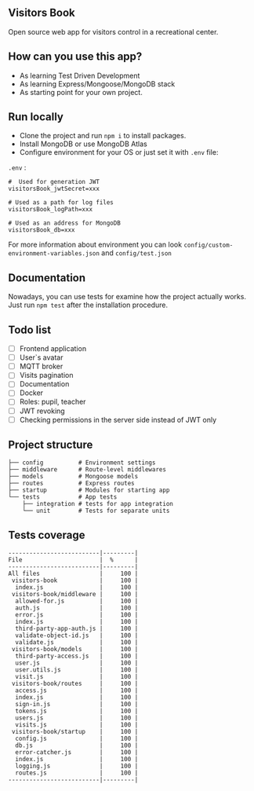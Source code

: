 ## Visitors Book

Open source web app for visitors control in a recreational center.

## How can you use this app?
- As learning  Test Driven Development
- As learning Express/Mongoose/MongoDB stack
- As starting point for your own project.

## Run locally
- Clone the project and run `npm i` to install packages.
- Install MongoDB or use MongoDB Atlas
- Configure environment for your OS or just set it with `.env` file:

`.env` :
```
#  Used for generation JWT
visitorsBook_jwtSecret=xxx

# Used as a path for log files
visitorsBook_logPath=xxx

# Used as an address for MongoDB
visitorsBook_db=xxx
```

For more information about environment you can look `config/custom-environment-variables.json` and `config/test.json`

## Documentation

Nowadays, you can use tests for examine how the project actually works. Just run `npm test` after the installation procedure.

## Todo list

- [ ] Frontend application
- [ ] User`s avatar
- [ ] MQTT broker
- [ ] Visits pagination
- [ ] Documentation
- [ ] Docker
- [ ] Roles: pupil, teacher
- [ ] JWT revoking
- [ ] Checking permissions in the server side instead of JWT only

## Project structure

```
├── config          # Environment settings
├── middleware      # Route-level middlewares
├── models          # Mongoose models
├── routes          # Express routes
├── startup         # Modules for starting app
└── tests           # App tests
    ├── integration # tests for app integration
    └── unit        # Tests for separate units
```

## Tests coverage

```
--------------------------|---------|
File                      |  %      |
--------------------------|---------|
All files                 |     100 | 
 visitors-book            |     100 | 
  index.js                |     100 | 
 visitors-book/middleware |     100 | 
  allowed-for.js          |     100 | 
  auth.js                 |     100 | 
  error.js                |     100 | 
  index.js                |     100 | 
  third-party-app-auth.js |     100 | 
  validate-object-id.js   |     100 | 
  validate.js             |     100 | 
 visitors-book/models     |     100 | 
  third-party-access.js   |     100 | 
  user.js                 |     100 | 
  user.utils.js           |     100 | 
  visit.js                |     100 | 
 visitors-book/routes     |     100 | 
  access.js               |     100 | 
  index.js                |     100 | 
  sign-in.js              |     100 | 
  tokens.js               |     100 | 
  users.js                |     100 | 
  visits.js               |     100 | 
 visitors-book/startup    |     100 | 
  config.js               |     100 | 
  db.js                   |     100 | 
  error-catcher.js        |     100 | 
  index.js                |     100 | 
  logging.js              |     100 | 
  routes.js               |     100 | 
--------------------------|---------|
```

